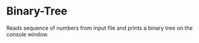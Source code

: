 Binary-Tree
===========

Reads sequence of numbers from input file and prints a binary tree on the console window.
